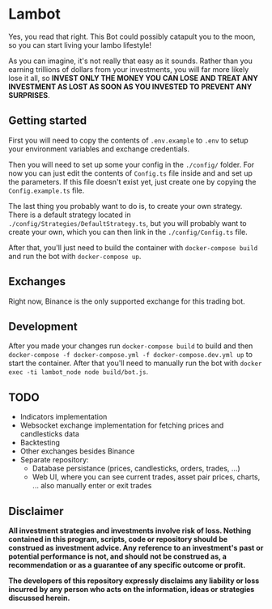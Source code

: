 # Lambot

Yes, you read that right. This Bot could possibly catapult you to the moon, so you can start living your lambo lifestyle!

As you can imagine, it's not really that easy as it sounds. Rather than you earning trillions of dollars from your investments, you will far more likely lose it all, so **INVEST ONLY THE MONEY YOU CAN LOSE AND TREAT ANY INVESTMENT AS LOST AS SOON AS YOU INVESTED TO PREVENT ANY SURPRISES**.

## Getting started

First you will need to copy the contents of `.env.example` to `.env` to setup your environment variables and exchange credentials.

Then you will need to set up some your config in the `./config/` folder. For now you can just edit the contents of `Config.ts` file inside and and set up the parameters. If this file doesn't exist yet, just create one by copying the `Config.example.ts` file.

The last thing you probably want to do is, to create your own strategy. There is a default strategy located in `./config/Strategies/DefaultStrategy.ts`, but you will probably want to create your own, which you can then link in the `./config/Config.ts` file.

After that, you'll just need to build the container with `docker-compose build` and run the bot with `docker-compose up`.

## Exchanges

Right now, Binance is the only supported exchange for this trading bot.

## Development

After you made your changes run `docker-compose build` to build and then `docker-compose -f docker-compose.yml -f docker-compose.dev.yml up` to start the container. After that you'll need to manually run the bot with `docker exec -ti lambot_node node build/bot.js`.

## TODO

* Indicators implementation
* Websocket exchange implementation for fetching prices and candlesticks data
* Backtesting
* Other exchanges besides Binance
* Separate repository:
  * Database persistance (prices, candlesticks, orders, trades, ...)
  * Web UI, where you can see current trades, asset pair prices, charts, ... also manually enter or exit trades

## Disclaimer

**All investment strategies and investments involve risk of loss.
Nothing contained in this program, scripts, code or repository should be construed as investment advice.
Any reference to an investment's past or potential performance is not,
and should not be construed as, a recommendation or as a guarantee of any specific outcome or profit.**

**The developers of this repository expressly disclaims any liability or loss
incurred by any person who acts on the information, ideas or strategies discussed herein.**
